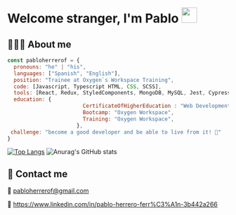 
<h1><b>Welcome stranger,  I'm Pablo </b><img src="https://media.giphy.com/media/hvRJCLFzcasrR4ia7z/giphy.gif" width="35"></h1>



## 👨🏼‍💻 About me

```javascript
const pabloherrerof = {
  pronouns: "he" | "his",
  languages: ["Spanish", "English"],
  position: "Trainee at Oxygen`s Workspace Training",
  code: [Javascript, Typescript HTML, CSS, SCSS],
  tools: [React, Redux, StyledComponents, MongoDB, MySQL, Jest, Cypress, BEM, Bootstrap, Figma, NodeJs, Express, VisualCode],
  education: {
                        CertificateOfHigherEducation : "Web Development at UOC University",
                        Bootcamp: "Oxygen Workspace",
                        Training: "Oxygen Workspace",
                      },
 challenge: "become a good developer and be able to live from it! 🌱"
}
```


[![Top Langs](https://github-readme-stats.vercel.app/api/top-langs/?username=pabloherrerof&theme=aura&layout=donut&text_color=F7F7F7FF&card_width=300)](https://github.com/anuraghazra/github-readme-stats)
![Anurag's GitHub stats](https://github-readme-stats.vercel.app/api?username=pabloherrerof&theme=aura&show_icons=true&text_color=F7F7F7FF&line_height=28)

## 🚀 Contact me

📩 pabloherrerof@gmail.com

👷 https://www.linkedin.com/in/pablo-herrero-ferr%C3%A1n-3b442a266

<!--
**pabloherrerof/pabloherrerof** is a ✨ _special_ ✨ repository because its `README.md` (this file) appears on your GitHub profile.






```
Here are some ideas to get you started:

- 🔭 I’m currently working on ...
- 🌱 I’m currently learning ...
- 👯 I’m looking to collaborate on ...
- 🤔 I’m looking for help with ...
- 💬 Ask me about ...
- 📫 How to reach me: ...
- 😄 Pronouns: ...
- ⚡ Fun fact: ...
-->
